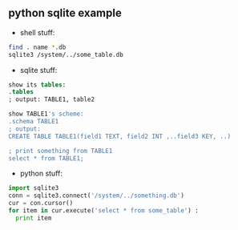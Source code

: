 python sqlite example
-----

- shell stuff:

```bash
find . name *.db
sqlite3 /system/../some_table.db
```

- sqlite stuff:

```sql
show its tables:
.tables 
; output: TABLE1, table2

show TABLE1's scheme: 
.schema TABLE1
; output:
CREATE TABLE TABLE1(field1 TEXT, field2 INT ,..field3 KEY, ..)

; print something from TABLE1
select * from TABLE1;
```

- python stuff:

```python
import sqlite3
conn = sqlite3.connect('/system/../something.db')
cur = con.cursor()
for item in cur.execute('select * from some_table') :
  print item
```
